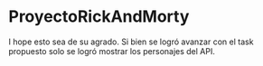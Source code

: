 # ProyectoRickAndMorty

I hope esto sea de su agrado. Si bien se logró avanzar con el task propuesto solo se logró mostrar los personajes del API.

